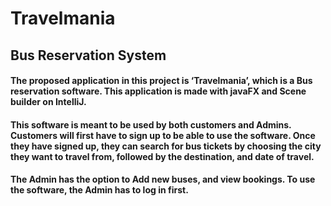# Travelmania
## Bus Reservation System
#### The proposed application in this project is ‘Travelmania’, which is a Bus reservation software. This application is made with javaFX and Scene builder on IntelliJ.
#### This software is meant to be used by both customers and Admins. Customers will first have to sign up to be able to use the software. Once they have signed up, they can search for bus tickets by choosing the city they want to travel from, followed by the destination, and date of travel.
#### The Admin has the option to Add new buses, and view bookings. To use the software, the Admin has to log in first.
